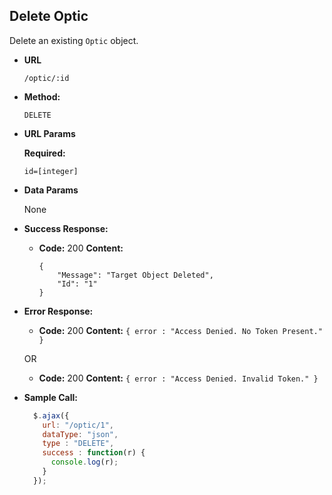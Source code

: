 **Delete Optic**
----
Delete an existing `Optic` object.

* **URL**

  `/optic/:id`

* **Method:**

  `DELETE`

*  **URL Params**

   **Required:**

   `id=[integer]`

* **Data Params**

  None

* **Success Response:**

  * **Code:** 200
    **Content:**
    ```
    {
        "Message": "Target Object Deleted",
        "Id": "1"
    }
    ```

* **Error Response:**

  * **Code:** 200
    **Content:** `{ error : "Access Denied. No Token Present." }`

  OR

    * **Code:** 200
      **Content:** `{ error : "Access Denied. Invalid Token." }`

* **Sample Call:**

  ```javascript
    $.ajax({
      url: "/optic/1",
      dataType: "json",
      type : "DELETE",
      success : function(r) {
        console.log(r);
      }
    });
  ```
